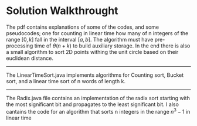 # Solution Walkthrought
The pdf contains explanations of some of the codes, and some pseudocodes; one for counting in linear time how many of n integers of the range $[0,k]$ fall in the interval $[a,b]$. The algorithm must have pre-processing time of $\theta(n+k)$ to build auxiliary storage. In the end there is also a small algorithm to sort 2D points withing the unit circle based on their euclidean distance.
___
The LinearTimeSort.java implements algorithms for Counting sort, Bucket sort, and a linear time sort of n words of length k.
___
The Radix.java file contains an implementation of the radix sort starting with the most significant bit and propagates to the least significant bit.
I also cantains the code for an algorithm that sorts n integers in the range $n^3-1$ in linear time